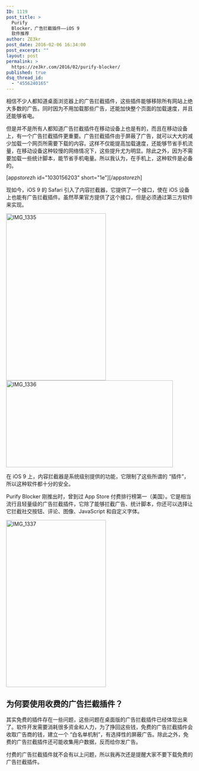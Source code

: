 ```yaml
---
ID: 1119
post_title: >
  Purify
  Blocker，广告拦截插件——iOS 9
  软件推荐
author: ZE3kr
post_date: 2016-02-06 16:34:00
post_excerpt: ""
layout: post
permalink: >
  https://ze3kr.com/2016/02/purify-blocker/
published: true
dsq_thread_id:
  - "4556240165"
---
```

<p>相信不少人都知道桌面浏览器上的广告拦截插件，这些插件能够移除所有网站上绝大多数的广告。同时因为不用加载那些广告，还能加快整个页面的加载速度，并且还能够省电。</p>

<p>但是并不是所有人都知道广告拦截插件在移动设备上也是有的，而且在移动设备上，有一个广告拦截插件更重要。广告拦截插件由于屏蔽了广告，就可以大大的减少加载一个网页所需要下载的内容。这样不仅能提高加载速度，还能够节省手机流量，在移动设备这种较慢的网络情况下，这些提升尤为明显。除此之外，因为不需要加载一些统计脚本，能节省手机电量。所以我认为，在手机上，这种软件是必备的。</p>

<p>[app<em>store</em>zh id="1030156203" short="1e"][/app<em>store</em>zh]</p>

<p>现如今，iOS 9 的 Safari 引入了内容拦截器，它提供了一个接口，使在 iOS 设备上也能有广告拦截插件。虽然苹果官方提供了这个接口，但是必须通过第三方软件来实现。</p>

<!--more-->

<p><a href="https://media.landcement.com/sites/2/20160206160702/IMG_1335.png" rel="attachment wp-att-1121"><img class="aligncenter size-medium wp-image-1121" src="https://media.landcement.com/sites/2/20160206160702/IMG_1335-269x450.png" alt="IMG_1335" width="269" height="450" /></a> <a href="https://media.landcement.com/sites/2/20160206160651/IMG_1336.png" rel="attachment wp-att-1120"><img class="aligncenter size-medium wp-image-1120" src="https://media.landcement.com/sites/2/20160206160651/IMG_1336-450x234.png" alt="IMG_1336" width="450" height="234" /></a></p>

<p>在 iOS 9 上，内容拦截器是系统级别提供的功能，它限制了这些所谓的 “插件”，所以这种软件都十分的安全。</p>

<p>Purify Blocker 刚推出时，曾到过 App Store 付费排行榜第一（美国）。它是相当流行且轻量级的广告拦截插件，它除了能够拦截广告、统计脚本，你还可以选择让它拦截社交按钮、评论、图像、JavaScript 和自定义字体。</p>

<p><a href="https://media.landcement.com/sites/2/20160206163152/IMG_1337.png" rel="attachment wp-att-1123"><img src="https://media.landcement.com/sites/2/20160206163152/IMG_1337-269x450.png" alt="IMG_1337" width="269" height="450" class="aligncenter size-medium wp-image-1123" /></a></p>

<h2>为何要使用收费的广告拦截插件？</h2>

<p>其实免费的插件存在一些问题，这些问题在桌面版的广告拦截插件已经体现出来了。软件开发需要消耗很多资金和人力，为了挣回这些钱，免费的广告拦截插件会收取广告商的钱，建立一个 “白名单机制”，有选择性的屏蔽广告。除此之外，免费的广告拦截插件还可能收集用户数据，反而给你发广告。</p>

<p>付费的广告拦截插件就不会有以上问题，所以我再次还是提醒大家不要下载免费的广告拦截插件。</p>